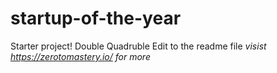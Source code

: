# startup-of-the-year
Starter project! Double Quadruble Edit to the readme file
*visist https://zerotomastery.io/ for more*
